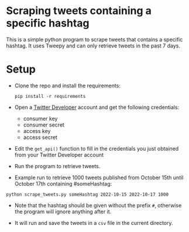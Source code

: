 # Scraping tweets containing a specific hashtag

This is a simple python program to scrape tweets that contains a specific hashtag. It uses Tweepy and can only retrieve tweets in the past 7 days. 

# Setup

- Clone the repo and install the requirements:

  `pip install -r requirements`

- Open a [Twitter Developer](https://developer.twitter.com) account and get the following credentials:
  - consumer key
  - consumer secret
  - access key
  - access secret
  
- Edit the `get_api()` function to fill in the credentials you just obtained from your Twitter Developer account

- Run the program to retrieve tweets.

- Example run to retrieve 1000 tweets published from October 15th until October 17th containing #someHashtag:

`python scrape_tweets.py someHashtag 2022-10-15 2022-10-17 1000`

- Note that the hashtag should be given without the prefix `#`, otherwise the program will ignore anything after it.
  
- It will run and save the tweets in a `csv` file in the current directory.




